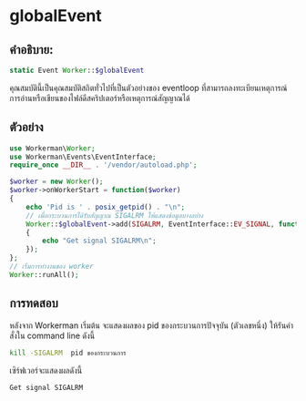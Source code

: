 # globalEvent

## คำอธิบาย:
```php
static Event Worker::$globalEvent
```

คุณสมบัตินี้เป็นคุณสมบัติสถิตทั่วไปที่เป็นตัวอย่างของ eventloop ที่สามารถลงทะเบียนเหตุการณ์การอ่านหรือเขียนของไฟล์ดีสคริปเตอร์หรือเหตุการณ์สัญญาณได้

## ตัวอย่าง

```php
use Workerman\Worker;
use Workerman\Events\EventInterface;
require_once __DIR__ . '/vendor/autoload.php';

$worker = new Worker();
$worker->onWorkerStart = function($worker)
{
    echo 'Pid is ' . posix_getpid() . "\n";
    // เมื่อกระบวนการได้รับสัญญาณ SIGALRM ให้แสดงข้อมูลบางอย่าง
    Worker::$globalEvent->add(SIGALRM, EventInterface::EV_SIGNAL, function()
    {
        echo "Get signal SIGALRM\n";
    });
};
// เริ่มการทำงานของ worker
Worker::runAll();
```

## การทดสอบ
หลังจาก Workerman เริ่มต้น จะแสดงผลของ pid ของกระบวนการปัจจุบัน (ตัวเลขหนึ่ง) ให้รันคำสั่งใน command line ดังนี้
```bash
kill -SIGALRM  pid ของกระบวนการ
```

เซิร์ฟเวอร์จะแสดงผลดังนี้
```bash
Get signal SIGALRM
```
